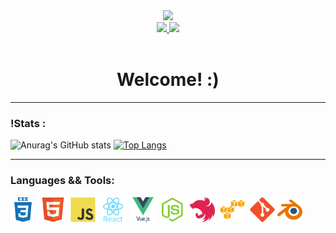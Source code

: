 <div id="header" align="center">
  <img src="https://media.giphy.com/media/xBTSwCTFkgfcdTjHMz/giphy.gif" width="100" />
  
  <div id="badges">
    <a href="https://twitter.com/DrCrimsonCrow">
      <img src="https://img.shields.io/badge/Twitter-blue?logo=twitter&logoColor=white&style=for-the-badge" />
    </a>
    <a href="https://www.youtube.com/channel/UCAgmQJ3cycSQkCsrSQthXaA/featured">
      <img src="https://img.shields.io/badge/Youtube-red?logo=youtube&logoColor=white&style=for-the-badge" />
    </a>
  </div>
  
  <img src="https://komarev.com/ghpvc/?username=schmidtdev&style=for-the-badge&color=blueviolet&label=Visitas" alt=""/>
  
  <h1>
    Welcome! :)
  </h1>
</div>

---

### !Stats :

![Anurag's GitHub stats](https://github-readme-stats.vercel.app/api?username=schmidtdev&theme=vue-dark&show_icons=true)
[![Top Langs](https://github-readme-stats.vercel.app/api/top-langs/?username=schmidtdev&theme=vue-dark)](https://github.com/anuraghazra/github-readme-stats)

---

### Languages && Tools:
<div>
  <img src="https://github.com/devicons/devicon/blob/master/icons/css3/css3-plain-wordmark.svg"  title="CSS3" alt="CSS" width="40" height="40"/>&nbsp;
  <img src="https://github.com/devicons/devicon/blob/master/icons/html5/html5-original.svg" title="HTML5" alt="HTML" width="40" height="40"/>&nbsp;
  <img src="https://github.com/devicons/devicon/blob/master/icons/javascript/javascript-original.svg" title="JavaScript" alt="JavaScript" width="40" height="40"/>&nbsp;
  <img src="https://github.com/devicons/devicon/blob/master/icons/react/react-original-wordmark.svg" title="React" alt="React" width="40" height="40"/>&nbsp;
  <img src="https://github.com/devicons/devicon/blob/master/icons/vuejs/vuejs-original-wordmark.svg" title="Vue" alt="Vue" width="40" height="40"/>&nbsp;
  <img src="https://github.com/devicons/devicon/blob/master/icons/nodejs/nodejs-original.svg" title="NodeJS" alt="NodeJS" width="40" height="40"/>&nbsp;
  <img src="https://github.com/devicons/devicon/blob/master/icons/nestjs/nestjs-plain.svg" title="NestJS" alt="NestJS" width="40" height="40"/>&nbsp;
  <img src="https://github.com/devicons/devicon/blob/master/icons/amazonwebservices/amazonwebservices-original.svg" title="AWS" alt="AWS" width="40" height="40"/>&nbsp;
  <img src="https://github.com/devicons/devicon/blob/master/icons/git/git-original.svg" title="Git" **alt="Git" width="40" height="40"/>
  <img src="https://github.com/devicons/devicon/blob/master/icons/blender/blender-original.svg" title="Blender" **alt="Blender" width="40" height="40"/>
</div>

